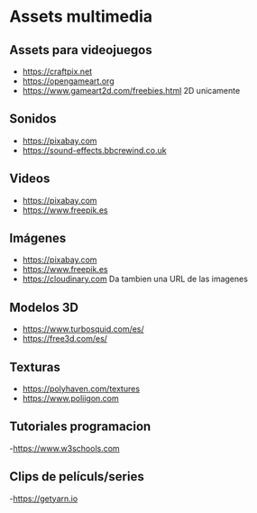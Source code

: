# Assets multimedia

## Assets para videojuegos
- https://craftpix.net 
- https://opengameart.org
- https://www.gameart2d.com/freebies.html 2D unicamente

## Sonidos
- https://pixabay.com
- https://sound-effects.bbcrewind.co.uk

## Videos
- https://pixabay.com
- https://www.freepik.es

## Imágenes
-  https://pixabay.com
-  https://www.freepik.es
-  https://cloudinary.com Da tambien una URL de las imagenes

## Modelos 3D
- https://www.turbosquid.com/es/
- https://free3d.com/es/

## Texturas
- https://polyhaven.com/textures
- https://www.poliigon.com

## Tutoriales programacion
-https://www.w3schools.com

## Clips de películs/series
-https://getyarn.io

